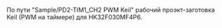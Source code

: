 По пути "Sample/PD2-TIM1_CH2 PWM Keil" рабочий проэкт-заготовка Keil (PWM  на таймере) для HK32F030MF4P6.
